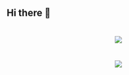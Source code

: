 ## Hi there 👋

<h1 align="center"><img src="https://github-readme-stats.vercel.app/api/top-langs/?username=zkramorev&layout=compact&theme=transparent"/></h1>

<h1 align="center"><img src="https://skillicons.dev/icons?i=python,cpp,java,postgresql,docker,git,html,css,linux,bash"/></h1>
